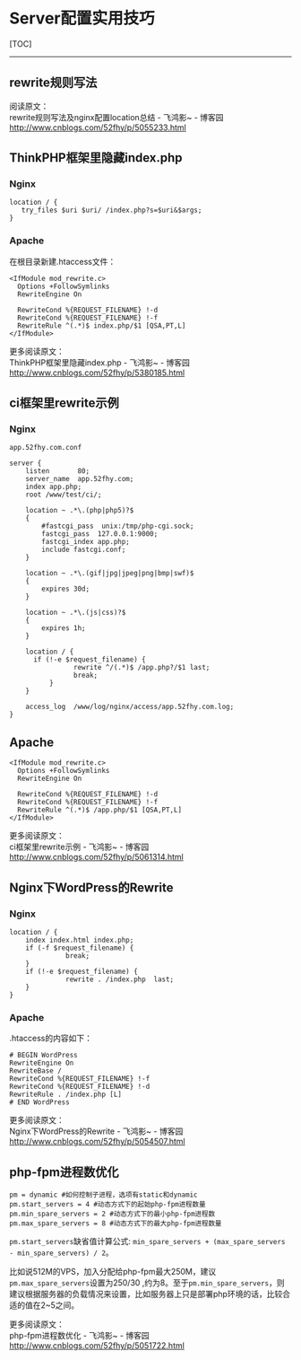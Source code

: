 # Server配置实用技巧

[TOC]

---

## rewrite规则写法
阅读原文：
<br/>
rewrite规则写法及nginx配置location总结 - 飞鸿影~ - 博客园
http://www.cnblogs.com/52fhy/p/5055233.html

## ThinkPHP框架里隐藏index.php
### Nginx
```
location / {
   try_files $uri $uri/ /index.php?s=$uri&$args;
}
```

### Apache
在根目录新建.htaccess文件：
```
<IfModule mod_rewrite.c>
  Options +FollowSymlinks
  RewriteEngine On

  RewriteCond %{REQUEST_FILENAME} !-d
  RewriteCond %{REQUEST_FILENAME} !-f
  RewriteRule ^(.*)$ index.php/$1 [QSA,PT,L]
</IfModule>
```

更多阅读原文：
<br/>
ThinkPHP框架里隐藏index.php - 飞鸿影~ - 博客园
http://www.cnblogs.com/52fhy/p/5380185.html

## ci框架里rewrite示例

### Nginx
```
app.52fhy.com.conf

server {
    listen       80;
    server_name  app.52fhy.com;
    index app.php;
    root /www/test/ci/;
    
    location ~ .*\.(php|php5)?$
    {
        #fastcgi_pass  unix:/tmp/php-cgi.sock;
        fastcgi_pass  127.0.0.1:9000;
        fastcgi_index app.php;
        include fastcgi.conf;
    }
    
    location ~ .*\.(gif|jpg|jpeg|png|bmp|swf)$
    {
        expires 30d;
    }
    
    location ~ .*\.(js|css)?$
    {
        expires 1h;
    }

    location / {
      if (!-e $request_filename) {
                rewrite ^/(.*)$ /app.php?/$1 last;
                break;
          }
    }
    
    access_log  /www/log/nginx/access/app.52fhy.com.log;
}
```

## Apache
```
<IfModule mod_rewrite.c>
  Options +FollowSymlinks
  RewriteEngine On

  RewriteCond %{REQUEST_FILENAME} !-d
  RewriteCond %{REQUEST_FILENAME} !-f
  RewriteRule ^(.*)$ /app.php/$1 [QSA,PT,L]
</IfModule>
```

更多阅读原文：
<br/>
ci框架里rewrite示例 - 飞鸿影~ - 博客园
http://www.cnblogs.com/52fhy/p/5061314.html

## Nginx下WordPress的Rewrite
### Nginx
```
location / {
	index index.html index.php;
	if (-f $request_filename) {
	          break;
	}
	if (!-e $request_filename) {
	          rewrite . /index.php  last;
	}
}
```

### Apache
.htaccess的内容如下：

```
# BEGIN WordPress
RewriteEngine On
RewriteBase /
RewriteCond %{REQUEST_FILENAME} !-f
RewriteCond %{REQUEST_FILENAME} !-d
RewriteRule . /index.php [L]
# END WordPress
```

更多阅读原文：
<br/>
Nginx下WordPress的Rewrite - 飞鸿影~ - 博客园
http://www.cnblogs.com/52fhy/p/5054507.html

## php-fpm进程数优化
```
pm = dynamic #如何控制子进程，选项有static和dynamic
pm.start_servers = 4 #动态方式下的起始php-fpm进程数量
pm.min_spare_servers = 2 #动态方式下的最小php-fpm进程数
pm.max_spare_servers = 8 #动态方式下的最大php-fpm进程数量
```
`pm.start_servers`缺省值计算公式: `min_spare_servers + (max_spare_servers - min_spare_servers) / 2`。

比如说512M的VPS，加入分配给php-fpm最大250M，建议`pm.max_spare_servers`设置为250/30 ,约为8。至于`pm.min_spare_servers`，则建议根据服务器的负载情况来设置，比如服务器上只是部署php环境的话，比较合适的值在2~5之间。

更多阅读原文：
<br/>
php-fpm进程数优化 - 飞鸿影~ - 博客园
http://www.cnblogs.com/52fhy/p/5051722.html
